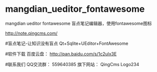 # mangdian_ueditor_fontawesome

mangdian ueditor fontawesome 盲点笔记编辑器，使用fontawesome图标

http://note.qingcms.com/

#盲点笔记-让知识没有盲点
Qt+Sqlite+UEditor+FontAwesome

#软件下载
百度云盘： http://pan.baidu.com/s/1c2ulx3E

#联系我们
QQ交流群： 559640385
旗下网站： QingCms     Logo234
